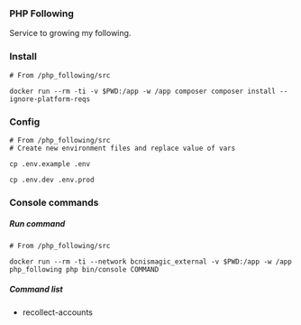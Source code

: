 ### PHP Following
Service to growing my following.

### Install 
    # From /php_following/src
        
    docker run --rm -ti -v $PWD:/app -w /app composer composer install --ignore-platform-reqs

### Config
    # From /php_following/src
    # Create new environment files and replace value of vars
    
    cp .env.example .env
    
    cp .env.dev .env.prod

### Console commands
##### Run command
    # From /php_following/src
    
    docker run --rm -ti --network bcnismagic_external -v $PWD:/app -w /app php_following php bin/console COMMAND 
    
##### Command list
* recollect-accounts 

